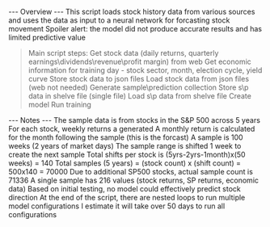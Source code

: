 
--- Overview ---
This script loads stock history data from various sources and
  uses the data as input to a neural network for forcasting stock movement
Spoiler alert: the model did not produce accurate results and has limited predictive value
> Main script steps:
  Get stock data (daily returns, quarterly earnings\dividends\revenue\profit margin) from web
  Get economic information for training day - stock sector, month, election cycle, yield curve
  Store stock data to json files
  Load stock data from json files (web not needed)
  Generate sample\prediction collection
  Store s\p data in shelve file (single file)
  Load s\p data from shelve file
  Create model
  Run training

--- Notes ---
The sample data is from stocks in the S&P 500 across 5 years
For each stock, weekly returns a generated
A monthly return is calculated for the month following the sample (this is the forcast)
A sample is 100 weeks (2 years of market days)
The sample range is shifted 1 week to create the next sample
Total shifts per stock is (5yrs-2yrs-1month)x(50 weeks) = 140
Total samples (5 years) = (stock count) x (shift count) = 500x140 = 70000
Due to additional SP500 stocks, actual sample count is 71336
A single sample has 216 values (stock returns, SP returns, economic data)
Based on initial testing, no model could effectively predict stock direction
At the end of the script, there are nested loops to run multiple model configurations
    I estimate it will take over 50 days to run all configurations
